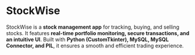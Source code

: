 # StockWise
StockWise is a **stock management app** for tracking, buying, and selling stocks. It features **real-time portfolio monitoring, secure transactions, and an intuitive UI**. Built with **Python (CustomTkinter), MySQL, MySQL Connector, and PIL**, it ensures a smooth and efficient trading experience. 
